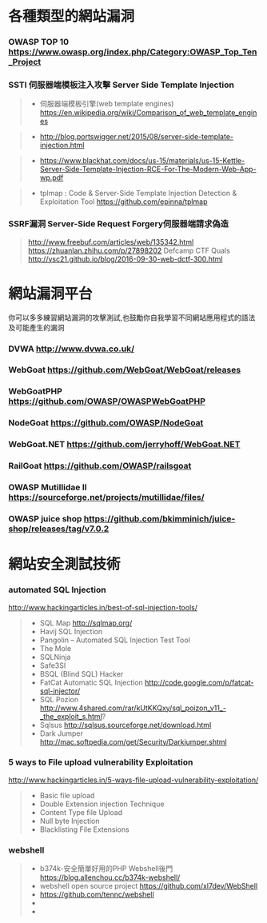 # 各種類型的網站漏洞
### OWASP TOP 10 https://www.owasp.org/index.php/Category:OWASP_Top_Ten_Project

### SSTI 伺服器端模板注入攻擊 Server Side Template Injection 
>* 伺服器端模板引擎(web template engines) https://en.wikipedia.org/wiki/Comparison_of_web_template_engines

>* http://blog.portswigger.net/2015/08/server-side-template-injection.html

>* https://www.blackhat.com/docs/us-15/materials/us-15-Kettle-Server-Side-Template-Injection-RCE-For-The-Modern-Web-App-wp.pdf

>* tplmap : Code & Server-Side Template Injection Detection & Exploitation Tool
https://github.com/epinna/tplmap

### SSRF漏洞 Server-Side Request Forgery伺服器端請求偽造
> http://www.freebuf.com/articles/web/135342.html
> https://zhuanlan.zhihu.com/p/27898202
> Defcamp CTF Quals http://ysc21.github.io/blog/2016-09-30-web-dctf-300.html

# 網站漏洞平台
你可以多多練習網站漏洞的攻擊測試,也鼓勵你自我學習不同網站應用程式的語法及可能產生的漏洞
### DVWA http://www.dvwa.co.uk/

### WebGoat https://github.com/WebGoat/WebGoat/releases

### WebGoatPHP https://github.com/OWASP/OWASPWebGoatPHP

### NodeGoat https://github.com/OWASP/NodeGoat

### WebGoat.NET https://github.com/jerryhoff/WebGoat.NET

### RailGoat https://github.com/OWASP/railsgoat

### OWASP Mutillidae II https://sourceforge.net/projects/mutillidae/files/

### OWASP juice shop https://github.com/bkimminich/juice-shop/releases/tag/v7.0.2

# 網站安全測試技術

### automated SQL Injection
http://www.hackingarticles.in/best-of-sql-injection-tools/
>* SQL Map	http://sqlmap.org/
>* Havij SQL Injection
>* Pangolin – Automated SQL Injection Test Tool
>* The Mole
>* SQLNinja
>* Safe3SI
>* BSQL (Blind SQL) Hacker
>* FatCat Automatic SQL Injection	http://code.google.com/p/fatcat-sql-injector/
>* SQL Pozion	http://www.4shared.com/rar/kUtKKQxy/sql_poizon_v11_-_the_exploit_s.html?
>* Sqlsus	http://sqlsus.sourceforge.net/download.html
>* Dark Jumper	http://mac.softpedia.com/get/Security/Darkjumper.shtml

### 5 ways to File upload vulnerability Exploitation
http://www.hackingarticles.in/5-ways-file-upload-vulnerability-exploitation/

>* Basic file upload
>* Double Extension injection Technique
>* Content Type file Upload
>* Null byte Injection
>* Blacklisting File Extensions

### webshell

>* b374k-安全簡單好用的PHP Webshell後門  https://blog.allenchou.cc/b374k-webshell/
>* webshell open source project https://github.com/xl7dev/WebShell
>* https://github.com/tennc/webshell
>* 
>* 
